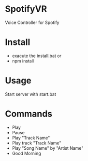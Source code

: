 # SpotifyVR
Voice Controller for Spotify

# Install
* exacute the install.bat or
* npm install

# Usage
 Start server with start.bat
 
# Commands
* Play
* Pause
* Play "Track Name"
* Play track "Track Name"
* Play "Song Name" by "Artist Name"
* Good Morning



